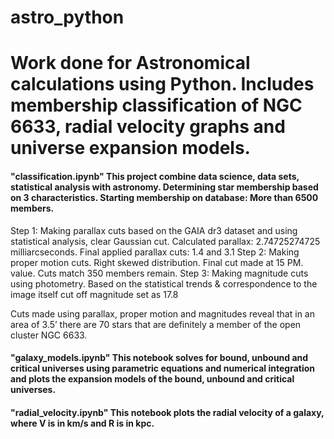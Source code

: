 # astro_python
# Work done for Astronomical calculations using Python. Includes membership classification of NGC 6633, radial velocity graphs and universe expansion models.

#### "classification.ipynb" This project combine data science, data sets, statistical analysis with astronomy. Determining star membership based on 3 characteristics. Starting membership on database: More than 6500 members. 

Step 1: Making parallax cuts based on the GAIA dr3 dataset and using statistical analysis, clear Gaussian cut. Calculated parallax: 2.74725274725 milliarcseconds. 
Final applied parallax cuts: 1.4 and 3.1
Step 2: Making proper motion cuts. Right skewed distribution. Final cut made at 15 PM. value. Cuts match 350 members remain.
Step 3: Making magnitude cuts using photometry. Based on the statistical trends & correspondence to the image itself cut off magnitude set as 17.8

Cuts made using parallax, proper motion and magnitudes reveal that in an area of 3.5’ there are 70 stars that are definitely a member of the open cluster NGC 6633.


#### "galaxy_models.ipynb" This notebook solves for bound, unbound and critical universes using parametric equations and numerical integration and plots the expansion models of the bound, unbound and critical universes. 

#### "radial_velocity.ipynb" This notebook plots the radial velocity of a galaxy, where V is in km/s and R is in kpc.

